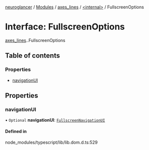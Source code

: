 [neuroglancer](../README.md) / [Modules](../modules.md) / [axes\_lines](../modules/axes_lines.md) / [<internal\>](../modules/axes_lines._internal_.md) / FullscreenOptions

# Interface: FullscreenOptions

[axes_lines](../modules/axes_lines.md).[<internal>](../modules/axes_lines._internal_.md).FullscreenOptions

## Table of contents

### Properties

- [navigationUI](axes_lines._internal_.FullscreenOptions.md#navigationui)

## Properties

### navigationUI

• `Optional` **navigationUI**: [`FullscreenNavigationUI`](../modules/axes_lines._internal_.md#fullscreennavigationui)

#### Defined in

node_modules/typescript/lib/lib.dom.d.ts:529
